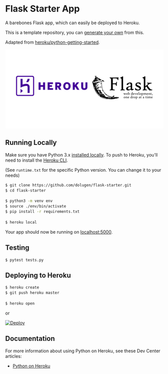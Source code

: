 # Flask Starter App

A barebones Flask app, which can easily be deployed to Heroku.

This is a template repository, you can [generate your own](https://github.com/dolugen/flask-starter/generate) from this.

Adapted from [heroku/python-getting-started](https://github.com/heroku/python-getting-started).


![Heroku and Flask](header.png)

## Running Locally

Make sure you have Python 3.x [installed locally](http://install.python-guide.org). To push to Heroku, you'll need to install the [Heroku CLI](https://devcenter.heroku.com/articles/heroku-cli).

(See `runtime.txt` for the specific Python version. You can change it to your needs)

```sh
$ git clone https://github.com/dolugen/flask-starter.git
$ cd flask-starter

$ python3 -m venv env
$ source ./env/bin/activate
$ pip install -r requirements.txt

$ heroku local
```

Your app should now be running on [localhost:5000](http://localhost:5000/).

## Testing

```
$ pytest tests.py
```

## Deploying to Heroku

```sh
$ heroku create
$ git push heroku master

$ heroku open
```
or

[![Deploy](https://www.herokucdn.com/deploy/button.svg)](https://heroku.com/deploy)

## Documentation

For more information about using Python on Heroku, see these Dev Center articles:

- [Python on Heroku](https://devcenter.heroku.com/categories/python)
